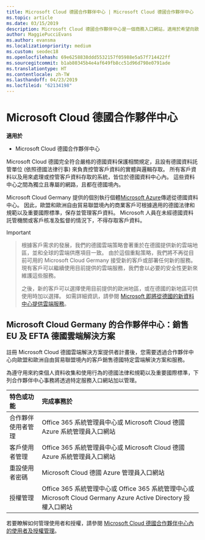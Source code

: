 ```yaml
---
title: Microsoft Cloud 德國合作夥伴中心 | Microsoft Cloud 德國合作夥伴中心
ms.topic: article
ms.date: 03/15/2019
description: Microsoft Cloud 德國合作夥伴中心是一個商務入口網站，適用於希望向歐盟和歐洲自由貿易聯盟境內客戶提供 Microsoft Cloud 解決方案的 Microsoft 合作夥伴。
author: MaggiePucciEvans
ms.author: evansma
ms.localizationpriority: medium
ms.custom: seodec18
ms.openlocfilehash: 69e6258838ddd5532157f05988e5a57f714422ff
ms.sourcegitcommit: b1ab80345b4e4af649fb8cc51d96d798e0791ade
ms.translationtype: HT
ms.contentlocale: zh-TW
ms.lasthandoff: 04/23/2019
ms.locfileid: "62134198"
---
```

# <a name="partner-center-for-microsoft-cloud-germany"></a>Microsoft Cloud 德國合作夥伴中心

**適用於**

-  Microsoft Cloud 德國合作夥伴中心

Microsoft Cloud 德國完全符合嚴格的德國資料保護相關規定，且設有德國資料託管單位 (依照德國法律行事) 來負責控管客戶資料的實體與邏輯存取。 所有客戶資料以及用來處理或控管客戶資料存取的系統，皆位於德國資料中心內。 這些資料中心之間為獨立且專屬的網路，且都在德國境內。

Microsoft Cloud Germany 提供的個別執行個體[Microsoft Azure](https://go.microsoft.com/fwlink/?linkid=847992)傳遞從德國資料中心。 因此，歐盟和歐洲自由貿易聯盟境內的商業客戶可根據適用的德國法律和規範以及重要國際標準，保存並管理客戶資料。 Microsoft 人員在未經德國資料託管機關或客戶核准及監督的情況下，不得存取客戶資料。

> [!IMPORTANT]

> 根據客戶需求的發展，我們的德國雲端策略會著重於在德國提供新的雲端地區，並和全球的雲端供應項目一致。 由於這個重點策略，我們將不再從目前可用的 Microsoft Cloud Germany 接受新的客戶或部署任何新的服務。 現有客戶可以繼續使用目前提供的雲端服務，我們會以必要的安全性更新來維護這些服務。 
> 
> 之後，新的客戶可以選擇使用目前提供的歐洲地區，或在德國的新地區可供使用時加以選擇。 如需詳細資訊，請參閱 [Microsoft 即將從德國的新資料中心提供雲端服務](https://news.microsoft.com/europe/2018/08/31/microsoft-to-deliver-cloud-services-from-new-datacentres-in-germany-in-2019-to-meet-evolving-customer-needs/)。 


## <a name="partner-center-for-microsoft-cloud-germany-selling-german-cloud-solutions-in-eu-and-efta"></a>Microsoft Cloud Germany 的合作夥伴中心：銷售 EU 及 EFTA 德國雲端解決方案

註冊 Microsoft Cloud 德國雲端解決方案提供者計畫後，您需要透過合作夥伴中心向歐盟和歐洲自由貿易聯盟境內的客戶銷售德國特定雲端解決方案和服務。 

為遵守用來約束個人資料收集和使用行為的德國法律和規範以及重要國際標準，下列合作夥伴中心事務將透過特定服務入口網站加以管理。 

特色或功能 | 完成事務於
:--- | :---
合作夥伴使用者管理 | Office 365 系統管理員中心或 Microsoft Cloud 德國 Azure 系統管理員入口網站
客戶使用者管理 | Office 365 系統管理員中心或 Microsoft Cloud 德國 Azure 系統管理員入口網站
重設使用者密碼 | Microsoft Cloud 德國 Azure 管理員入口網站
授權管理 | Office 365 系統管理中心或 Office 365 系統管理中心或 Microsoft Cloud Germany Azure Active Directory 授權入口網站


若要瞭解如何管理使用者和授權，請參閱 [Microsoft Cloud 德國合作夥伴中心內的使用者及授權管理](user-management-in-partner-center-for-microsoft-cloud-germany.md)。


